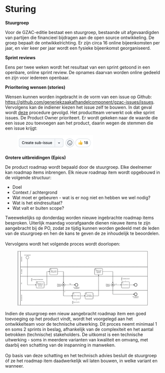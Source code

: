 # Sturing

**Stuurgroep**

Voor de GZAC-editie bestaat een stuurgroep, bestaande uit afgevaardigden van partijen die financieel bijdragen aan de open source ontwikkeling. De groep bepaalt de ontwikkelrichting. Er zijn circa 16 online bijeenkomsten per jaar, en vier keer per jaar wordt een fysieke bijeenkomst georganiseerd.

**Sprint reviews**

Eens per twee weken wordt het resultaat van een sprint getoond in een openbare, online sprint review. De opnames daarvan worden online gedeeld en zijn voor iedereen openbaar.

**Prioritering wensen (stories)**

Wensen kunnen worden ingebracht in de vorm van een issue op Github: https://github.com/generiekzaakafhandelcomponent/gzac-issues/issues. Vervolgens kan de indiener kiezen het issue zelf te bouwen. In dat geval wordt [deze](https://docs.valtimo.nl/contributing-to-valtimo/contributing-to-valtimo) procedure gevolgd. Het productteam verwerkt ook elke sprint issues. De Product Owner prioriteert. Er wordt gekeken naar de waarde die een issue zou toevoegen aan het product, daarin wegen de stemmen die een issue krijgt:

<figure><img src="../.gitbook/assets/Screenshot 2025-03-11 at 11.28.58.png" alt=""><figcaption></figcaption></figure>

**Grotere uitbreidingen (Epics)**

De product roadmap wordt bepaald door de stuurgroep. Elke deelnemer kan roadmap items inbrengen. Elk nieuw roadmap item wordt opgebouwd in de volgende structuur:

* Doel
* Context / achtergrond
* Wat moet er gebeuren - wat is er nog niet en hebben we wel nodig?
* Wat is het eindresultaat?
* Wat valt er buiten scope?

Tweewekelijks op donderdag worden nieuwe ingebrachte roadmap items besproken. Uiterlijk maandag voorafgaande dienen nieuwe items te zijn aangebracht bij de PO, zodat ze tijdig kunnen worden gedeeld met de leden van de stuurgroep en hen de kans te geven de ze inhoudelijk te beoordelen.\
\
Vervolgens wordt het volgende proces wordt doorlopen:

<figure><img src="../.gitbook/assets/roadmap.png" alt=""><figcaption></figcaption></figure>

Indien de stuurgroep een nieuw aangebracht roadmap item een goed toevoeging op het product vindt, wordt het voorgelegd aan het ontwikkelteam voor de technische uitwerking. Dit proces neemt minimaal 1 en soms 2 sprints in beslag, afhankelijk van de complexiteit en het aantal betrokken (technische) stakeholders. De uitkomst is een technische uitwerking - soms in meerdere varianten van kwaliteit en omvang, met daarbij een schatting van de inspanning in manweken.\
\
Op basis van deze schatting en het technisch advies besluit de stuurgroep óf ze het roadmap item daadwerkelijk wil laten bouwen, in welke variant en wanneer.
